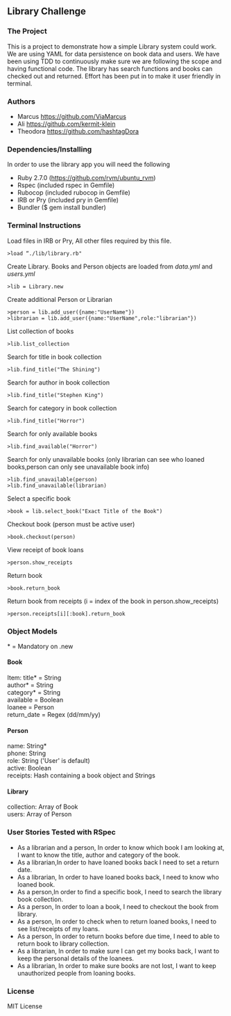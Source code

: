 ## Library Challenge

### The Project
This is a project to demonstrate how a simple Library system could work. We are using YAML for data persistence on book data and users. We have been using TDD to continuously make sure we are following the scope and having functional code. The library has search functions and books can checked out and returned. Effort has been put in to make it user friendly in terminal.

### Authors
- Marcus https://github.com/ViaMarcus
- Ali https://github.com/kermit-klein
- Theodora https://github.com/hashtagDora

### Dependencies/Installing

In order to use the library app you will need the following  
- Ruby 2.7.0  (https://github.com/rvm/ubuntu_rvm)  
- Rspec (included rspec in Gemfile)
- Rubocop (included rubocop in Gemfile)
- IRB or Pry (included pry in Gemfile)
- Bundler ($ gem install bundler)


### Terminal Instructions

Load files in IRB or Pry, All other files required by this file.
  ```
  >load “./lib/library.rb" 
  ```
Create Library. Books and Person objects are loaded from _data.yml_ and _users.yml_
  ```
  >lib = Library.new 
  ```
Create additional Person or Librarian
  ```
  >person = lib.add_user({name:"UserName"})
  >librarian = lib.add_user({name:"UserName",role:"librarian"}) 
  ```
List collection of books
  ```
  >lib.list_collection
  ```
Search for title in book collection
  ```
  >lib.find_title("The Shining")
  ```
Search for author in book collection
  ```
  >lib.find_title("Stephen King")
  ```
Search for category in book collection
  ```
  >lib.find_title("Horror")
  ```
Search for only available books
  ```
  >lib.find_available("Horror")
  ```
Search for only unavailable books (only librarian can see who loaned books,person can only see unavailable book info)
  ```
  >lib.find_unavailable(person)
  >lib.find_unavailable(librarian)
  ```
Select a specific book
  ```
  >book = lib.select_book("Exact Title of the Book")
  ```
Checkout book (person must be active user)
  ```
  >book.checkout(person)
  ```
View receipt of book loans 
  ```
  >person.show_receipts
  ```
Return book 
  ```
  >book.return_book
  ```
Return book from receipts (i = index of the book in person.show_receipts)
  ```
  >person.receipts[i][:book].return_book
  ```
### Object Models
\* = Mandatory on .new
#### Book
Item:
	title* = String  
	author* = String  
	category* = String   
available = Boolean  
loanee = Person  
return_date = Regex (dd/mm/yy)
#### Person
name: String*  
phone: String  
role: String ('User' is default)  
active: Boolean  
receipts: Hash containing a book object and Strings  
#### Library
collection: Array of Book  
users: Array of Person 


### User Stories Tested with RSpec

* As a librarian and a person,
In order to know which book I am looking at,
I want to know the title, author and category of the book.
* As a librarian,In order to have loaned books back
I need to set a return date.
* As a librarian, In order to have loaned books back,
I need to know who loaned book.
* As a person,In order to find a specific book,
I need to search the library book collection.
* As a person, In order to loan a book,
I need to checkout the book from library.
* As a person, In order to check when to return loaned books,
I need to see list/receipts of my loans.
* As a person, In order to return books before due time,
I need to able to return book to library collection.
* As a librarian, In order to make sure I can get my books back,
I want to keep the personal details of the loanees.
* As a librarian, In order to make sure books are not lost,
I want to keep unauthorized people from loaning books.


### License

MIT License

